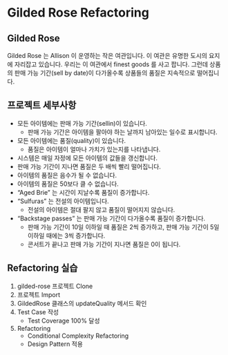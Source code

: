 # **Gilded Rose Refactoring**

## **Gilded Rose**
  Gilded Rose 는 Allison 이 운영하는 작은 여관입니다. 이 여관은 유명한 도시의 요지에 자리잡고 있습니다. 우리는 이 여관에서 finest goods 를 사고 팝니다. 그런데 상품의 판매 가능 기간(sell by date)이 다가올수록 상품들의 품질은 지속적으로 떨어집니다.

## **프로젝트 세부사항**
 - 모든 아이템에는 판매 가능 기간(sellin)이 있습니다.
    - 판매 가능 기간은 아이템을 팔아야 하는 날까지 남아있는 일수로 표시합니다.
 - 모든 아이템에는 품질(quality)이 있습니다.
    - 품질은 아이템이 얼마나 가치가 있는지를 나타냅니다.
 - 시스템은 매일 자정에 모든 아이템의 값들을 갱신합니다.
 - 판매 가능 기간이 지나면 품질은 두 배씩 빨리 떨어집니다.
 - 아이템의 품질은 음수가 될 수 없습니다.
 - 아이템의 품질은 50보다 클 수 없습니다.
 - “Aged Brie” 는 시간이 지날수록 품질이 증가합니다.
 - “Sulfuras” 는 전설의 아이템입니다.
    - 전설의 아이템은 절대 팔지 않고 품질이 떨어지지 않습니다.
 - “Backstage passes” 는 판매 가능 기간이 다가올수록 품질이 증가합니다.
    - 판매 가능 기간이 10일 이하일 때 품질은 2씩 증가하고, 판매 가능 기간이 5일 이하일 때에는
      3씩 증가합니다.
    - 콘서트가 끝나고 판매 가능 기간이 지나면 품질은 0이 됩니다.

## **Refactoring 실습**
 1. gilded-rose 프로젝트 Clone
 2. 프로젝트 Import
 3. GildedRose 클래스의 updateQuality 메서드 확인
 4. Test Case 작성
    - Test Coverage 100% 달성
 5. Refactoring
    - Conditional Complexity Refactoring
    - Design Pattern 적용
